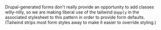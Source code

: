 Drupal-generated forms don't really provide an opportunity to add classes willy-nilly, so we are making liberal use of the tailwind `@apply` in the associated stylesheet to this pattern in order to provide form defaults. (Tailwind strips most form styles away to make it easier to override styling.)